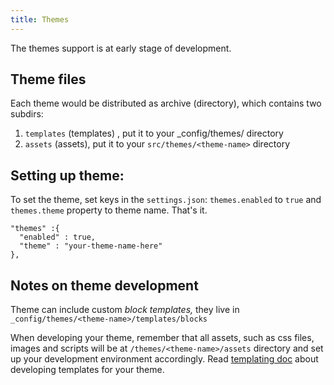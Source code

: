 ```yaml
---
title: Themes
---
```

The themes support is at early stage of development. 

Theme files
-----------
Each theme would be distributed as archive (directory), which contains two subdirs:

1. `templates` (templates) , put it to your _config/themes/<theme-name> directory
2. `assets` (assets), put it to your `src/themes/<theme-name>` directory

Setting up theme:
----------------
To set the theme, set  keys in the `settings.json`: 
`themes.enabled` to  `true` and  `themes.theme` property to theme name. That's it.

    "themes" :{
      "enabled" : true,
      "theme" : "your-theme-name-here"
    },

Notes on theme development
--------------------------
Theme can include custom *block templates,* they
live in `_config/themes/<theme-name>/templates/blocks`

When developing your theme, remember that all assets, such as css files, 
images and scripts will be at `/themes/<theme-name>/assets` directory
and set up your development environment accordingly. 
Read [templating doc](templates.md) about developing templates for your theme.

